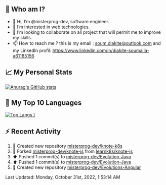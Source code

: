 ## **🔎 Who am I?**
- 👋 Hi, I’m @misterprog-dev, software engineer.
- 👀 I’m interested in web technologies.
- 💞️ I’m looking to collaborate on all project that will permit me to improve my skills.
- 📫 How to reach me ? this is my email : soum.diakite@outlook.com and my LinkedIn profil: https://www.linkedin.com/in/diakite-soumaila-a61185156


## **📈 My Personal Stats**
[![Anurag's GitHub stats](https://github-readme-stats.vercel.app/api?username=misterprog-dev&count_private=true&show_icons=true)](https://github.com/anuraghazra/github-readme-stats)

## **📣 My Top 10 Languages**
[![Top Langs](https://github-readme-stats.vercel.app/api/top-langs/?username=misterprog-dev&langs_count=10&layout=compact&hide=html,css&hide_title=true&&&show_icons=true)
)](https://github.com/anuraghazra/github-readme-stats)

## **⚡ Recent Activity**
<!--RECENT_ACTIVITY:start-->
1. 📔 Created new repository [misterprog-dev/knote-k8s](https://github.com/misterprog-dev/knote-k8s)
2. 🔱 Forked [misterprog-dev/knote-js](https://github.com/misterprog-dev/knote-js) from [learnk8s/knote-js](https://github.com/learnk8s/knote-js)
3. ⬆️ Pushed 1 commit(s) to [misterprog-dev/Evolution-Java](https://github.com/misterprog-dev/Evolution-Java)
4. ⬆️ Pushed 1 commit(s) to [misterprog-dev/Evolution-Java](https://github.com/misterprog-dev/Evolution-Java)
5. 📔 Created new repository [misterprog-dev/Evolutions-Angular](https://github.com/misterprog-dev/Evolutions-Angular)
<!--RECENT_ACTIVITY:end-->
<!--RECENT_ACTIVITY:last_update-->
Last Updated: Monday, October 31st, 2022, 1:53:14 AM
<!--RECENT_ACTIVITY:last_update_end-->

<!---
misterprog-dev/misterprog-dev is a ✨ special ✨ repository because its `README.md` (this file) appears on your GitHub profile.
You can click the Preview link to take a look at your changes.
--->


